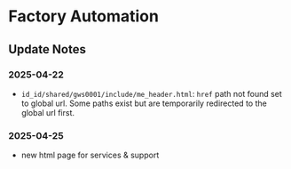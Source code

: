 # Factory Automation

## Update Notes

### 2025-04-22

- `id_id/shared/gws0001/include/me_header.html`: `href` path not found set to global url. Some paths exist but are temporarily redirected to the global url first.

### 2025-04-25

- new html page for services & support